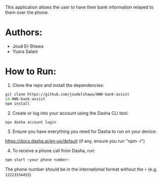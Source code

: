 This application allows the user to have their bank information relayed to them over the phone. 

# Authors:
* Joud El-Shawa
* Yusra Salam

# How to Run:

1. Clone the repo and install the dependencies:

```sh
git clone https://github.com/joudelshawa/HW8-bank-assist
cd HW8-bank-assist
npm install
```

2. Create or log into your account using the Dasha CLI tool:

```sh
npx dasha account login
```

3. Ensure you have everything you need for Dasha to run on your device:

https://docs.dasha.ai/en-us/default (if any, ensure you run "npm -i")

4. To receive a phone call from Dasha, run:

```sh
npm start <your phone number>
```

The phone number should be in the international format without the `+` (e.g. `12223334455`)
